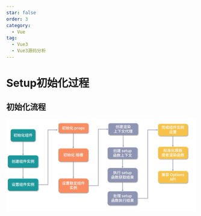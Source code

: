 ```yaml
---
star: false
order: 3
category:
  - Vue
tag:
  - Vue3
  - Vue3源码分析
---
```



# Setup初始化过程

## 初始化流程

![](../../images/image-20240626210028998.png)